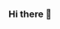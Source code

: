 ### Hi there 👋
<!--
[![GitHub stats](https://github-readme-stats.vercel.app/api?username=Juman8)](https://github.com/anuraghazra/github-readme-stats)
-->

<!--
**Juman8/juman8** is a ✨ _special_ ✨ repository because its `README.md` (this file) appears on your GitHub profile.

Here are some ideas to get you started:

- 🔭 I’m currently working on ...
- 🌱 I’m currently learning ...
- 👯 I’m looking to collaborate on ...
- 🤔 I’m looking for help with ...
- 💬 Ask me about ...
- 📫 How to reach me: ...
- 😄 Pronouns: ...
- ⚡ Fun fact: ...
-->
